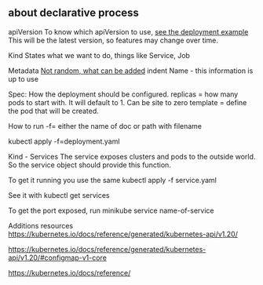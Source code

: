 ## about declarative process 

apiVersion
To know which apiVersion to use, [see the deployment example](https://kubernetes.io/docs/concepts/workloads/controllers/deployment/)
This will be the latest version, so features may change over time. 

Kind 
States what we want to do, things like Service, Job

Metadata
[Not random, what can be added](https://kubernetes.io/docs/reference/generated/kubernetes-api/v1.20/#objectmeta-v1-meta)
indent
  Name - this information is up to use 

Spec: 
How the deployment should be configured.
replicas = how many pods to start with. It will default to 1.  Can be site to zero
template = define the pod that will be created. 

How to run
-f= either the name of doc or path with filename 

kubectl apply -f=deployment.yaml 

Kind - Services 
The service exposes clusters and pods to the outside world. So the service object should provide this function.

To get it running you use the same kubectl apply -f service.yaml 

See it with kubectl get services 

To get the port exposed, run minikube service name-of-service 


Additions resources 
https://kubernetes.io/docs/reference/generated/kubernetes-api/v1.20/ 

https://kubernetes.io/docs/reference/generated/kubernetes-api/v1.20/#configmap-v1-core

https://kubernetes.io/docs/reference/